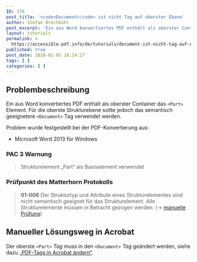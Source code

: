 ```yaml
---
ID: 176
post_title: '<code>Document</code> ist nicht Tag auf oberster Ebene'
author: Stefan Brechbühl
post_excerpt: 'Ein aus Word konvertiertes PDF enthält als oberster Container das &lt;Part&gt; Element. Für die oberste Strukturebene sollte jedoch das semantisch geeignetere &lt;Document&gt; Tag verwendet werden.'
layout: tutorials
permalink: >
  https://accessible-pdf.info/de/tutorials/document-ist-nicht-tag-auf-oberster-ebene/
published: true
post_date: 2018-01-05 16:24:27
tags: [ ]
categories: [ ]
---
```

## Problembeschreibung

Ein aus Word konvertiertes PDF enthält als oberster Container das `<Part>` Element. Für die oberste Strukturebene sollte jedoch das semantisch geeignetere `<Document>` Tag verwendet werden.

Problem wurde festgestellt bei der PDF-Konvertierung aus:

- Microsoft Word 2013 für Windows

### PAC 3 Warnung

> Strukturelement „Part“ als Basiselement verwendet

### Prüfpunkt des Matterhorn Protokolls

> **01-006** Der Strukturtyp und Attribute eines Strukturelementes sind nicht semantisch geeignet für das Strukturelement. Alle Strukturelemente müssen in Betracht gezogen werden. (→ [manuelle Prüfung](https://accessible-pdf.info/de/glossar/#manuelle-pruefung))

## Manueller Lösungsweg in Acrobat

Der oberste `<Part>` *Tag* muss in den `<Document>` *Tag* geändert werden, siehe dazu [„PDF-Tags in Acrobat ändern“](https://accessible-pdf.info/de/basics/pdf-tags-in-acrobat-aendern/).